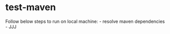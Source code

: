 # test-maven

Follow below steps to run on local machine: <incomplete>
	- resolve maven dependencies
    - JJJ
